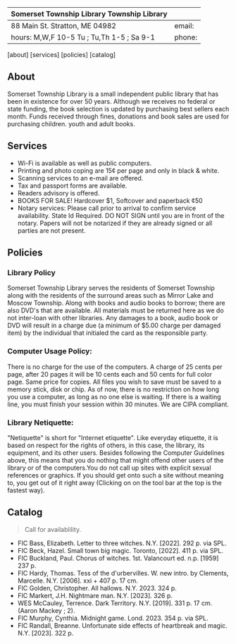 
| Somerset Township Library Township Library|                        |      
| ------------------------------------------|------------------------|
| 88 Main St. Stratton, ME 04982            | email:                 |
| hours: M,W,F 10-5 Tu ; Tu,Th 1-5 ; Sa 9-1 | phone:                 |

[about] [services] [policies] [catalog]

## About
Somerset Township Library is a small independent public library that has been in existence for over 50 years. Although we receives no federal or state funding, the book selection is updated by purchasing best sellers each month. Funds received through fines, donations and book sales are used for purchasing children. youth and adult books.

## Services

* Wi-Fi is available as well as public computers.
* Printing and photo coping are 15¢ per page and only in black & white. 
* Scanning services to an e-mail are offered. 
* Tax and passport forms are available. 
* Readers advisory is offered. 
* BOOKS FOR SALE! Hardcover $1, Softcover and paperback ¢50
* Notary services: Please call prior to arrival to confirm service availability. State Id Required. DO NOT SIGN until you are in front of the notary. Papers will not be notarized if they are already signed or all parties are not present.

## Policies

### Library Policy
Somerset Township Library serves the residents of Somerset Township along with the residents of the surround areas such as Mirror Lake and Moscow Township. Along with books and audio books to borrow; there are also DVD's that are available. All materials must be returned here as we do not inter-loan with other libraries.  Any damages to a book, audio book or DVD will result in a charge due (a minimum of $5.00 charge per damaged item) by the individual that initialed the card as the responsible party.

### Computer Usage Policy: 
There is no charge for the use of the computers. A charge of 25 cents per page, after 20 pages it will be 10 cents each and 50 cents for full color page. Same price for copies. All files you wish to save must be saved to a memory stick, disk or chip. As of now, there is no restriction on how long you use a computer, as long as no one else is waiting. If there is a waiting line, you must finish your session within 30 minutes. We are CIPA compliant. 

### Library Netiquette: 
"Netiquette" is short for "Internet etiquette". Like everyday etiquette, it is based on respect for the rights of others, in this case, the library, its equipment, and its other users. Besides following the Computer Guidelines above, this means that you do nothing that might offend other users of the library or of the computers.You do not call up sites with explicit sexual references or graphics. If you should get onto such a site without meaning to, you get out of it right away (Clicking on <BACK> on the tool bar at the top is the fastest way).

## Catalog
> Call for availablility.
* FIC  Bass, Elizabeth.  Letter to three witches.  N.Y. [2022].  292 p. via SPL.
* FIC  Beck, Hazel.  Small town big magic.  Toronto, [2022].  411 p. via SPL.
* FIC  Buckland, Paul.  Chorus of witches.  1st. Valancourt ed.  n.p. [1959]  237 p.  
* FIC  Hardy, Thomas.  Tess of the d'urbervilles. W. new intro. by Clements, Marcelle.  N.Y. [2006].  xxi + 407 p. 17 cm.
* FIC  Golden, Christopher.  All hallows.  N.Y. 2023.  324 p.
* FIC  Markert, J.H.  Nightmare man.  N.Y. [2023].  326 p.
* WES  McCauley, Terrence.  Dark Territory.  N.Y. [2019].  331 p. 17 cm.  (Aaron Mackey ; 2).
* FIC  Murphy, Cynthia.  Midnight game.  Lond. 2023.  354 p. via SPL.
* FIC  Randall, Breanne.  Unfortunate side effects of heartbreak and magic.  N.Y. [2023].  322 p.
